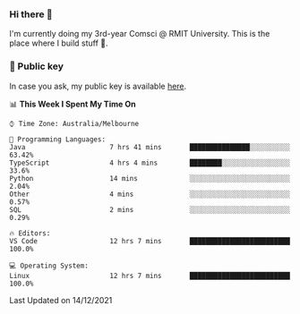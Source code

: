 ### Hi there 👋

I'm currently doing my 3rd-year Comsci @ RMIT University. This is the place where I build stuff 👀. 

### 🔑 Public key

In case you ask, my public key is available [here](https://public.auspham.dev/).

<!--START_SECTION:waka-->
📊 **This Week I Spent My Time On** 

```text
⌚︎ Time Zone: Australia/Melbourne

💬 Programming Languages: 
Java                     7 hrs 41 mins       ███████████████░░░░░░░░░░   63.42% 
TypeScript               4 hrs 4 mins        ████████░░░░░░░░░░░░░░░░░   33.6% 
Python                   14 mins             ░░░░░░░░░░░░░░░░░░░░░░░░░   2.04% 
Other                    4 mins              ░░░░░░░░░░░░░░░░░░░░░░░░░   0.57% 
SQL                      2 mins              ░░░░░░░░░░░░░░░░░░░░░░░░░   0.29%

🔥 Editors: 
VS Code                  12 hrs 7 mins       █████████████████████████   100.0%

💻 Operating System: 
Linux                    12 hrs 7 mins       █████████████████████████   100.0%

```


 Last Updated on 14/12/2021
<!--END_SECTION:waka-->

<!--
**rockmanvnx6/rockmanvnx6** is a ✨ _special_ ✨ repository because its `README.md` (this file) appears on your GitHub profile.

Here are some ideas to get you started:

- 🔭 I’m currently working on ...
- 🌱 I’m currently learning ...
- 👯 I’m looking to collaborate on ...
- 🤔 I’m looking for help with ...
- 💬 Ask me about ...
- 📫 How to reach me: ...
- 😄 Pronouns: ...
- ⚡ Fun fact: ...
-->
